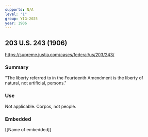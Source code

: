 ```yaml
---
supports: N/A
level: "1"
group: YIG-2025
year: 1906
---
```

## 203 U.S. 243 (1906)

https://supreme.justia.com/cases/federal/us/203/243/

### Summary

"The liberty referred to in the Fourteenth Amendment is the liberty of natural, not artificial, persons."

### Use

Not applicable. Corpos, not people.

### Embedded

[[Name of embedded]]